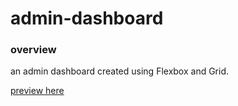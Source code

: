 # admin-dashboard

### overview
an admin dashboard created using Flexbox and Grid. 

[preview here](https://rawcdn.githack.com/hellosamm/admin-dashboard/434d570dbbd0a93f390f33e9dee82d014e597605/dashboard.html)
